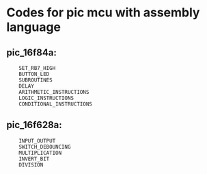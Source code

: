 # Codes for pic mcu with assembly language

## pic_16f84a:
        SET_RB7_HIGH
        BUTTON_LED
        SUBROUTINES
        DELAY
        ARITHMETIC_INSTRUCTIONS
        LOGIC_INSTRUCTIONS
        CONDITIONAL_INSTRUCTIONS
## pic_16f628a:
        INPUT_OUTPUT
        SWITCH_DEBOUNCING
        MULTIPLICATION
        INVERT_BIT
        DIVISION
